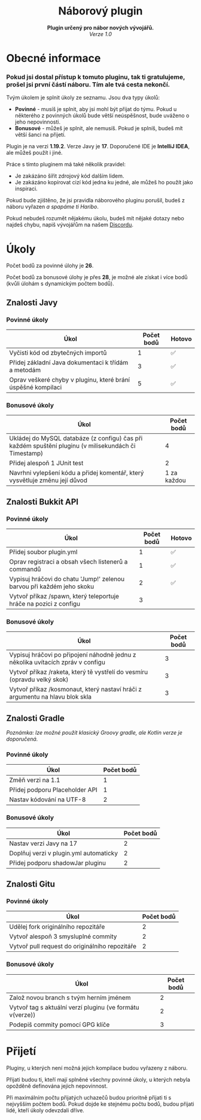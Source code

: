 <div align="center">
    <h1>Náborový plugin</h1>
    <strong>Plugin určený pro nábor nových vývojářů.</strong>
    <br><i>Verze 1.0</i><br>
</div>

# Obecné informace

### Pokud jsi dostal přístup k tomuto pluginu, tak ti gratulujeme, prošel jsi první částí náboru. Tím ale tvá cesta nekončí.

Tvým úkolem je splnit úkoly ze seznamu. Jsou dva typy úkolů:

- **Povinné** - musíš je splnit, aby jsi mohl být přijat do týmu. Pokud u některého z povinných úkolů bude větší neúspěšnost, bude uváženo o jeho nepovinnosti.
- **Bonusové** - můžeš je splnit, ale nemusíš. Pokud je splníš, budeš mít větší šanci na přijetí.

Plugin je na verzi **1.19.2**. Verze Javy je **17**. Doporučené IDE je **IntelliJ IDEA**, ale můžeš použít i jiné.

Práce s tímto pluginem má také několik pravidel:

- Je zakázáno šířit zdrojový kód dalším lidem.
- Je zakázáno kopírovat cizí kód jedna ku jedné, ale můžeš ho použít jako inspiraci.

Pokud bude zjištěno, že jsi pravidla náborového pluginu porušil, budeš z náboru vyřazen *a spapáme ti Haribo*.

Pokud nebudeš rozumět nějakému úkolu, budeš mít nějaké dotazy nebo najdeš chybu, napiš vývojářům na našem [Discordu](https://discord.rajce.pro/).

# Úkoly

Počet bodů za povinné úlohy je **26**.

Počet bodů za bonusové úlohy je přes **28**, je možné ale získat i více bodů (kvůli úlohám s dynamickým počtem bodů).

## Znalosti Javy

### Povinné úkoly

| Úkol                                                         | Počet bodů | Hotovo |
|--------------------------------------------------------------|------------|--------|
| Vyčisti kód od zbytečných importů                            | 1          | ✅      |
| Přidej základní Java dokumentaci k třídám a metodám          | 3          | ✅      |
| Oprav veškeré chyby v pluginu, které brání úspěšné kompilaci | 5          | ✅      |

### Bonusové úkoly

| Úkol                                                                                                 | Počet bodů  |
|------------------------------------------------------------------------------------------------------|-------------|
| Ukládej do MySQL databáze (z configu) čas při každém spuštění pluginu (v milisekundách či Timestamp) | 4           |
| Přidej alespoň 1 JUnit test                                                                          | 2           |
| Navrhni vylepšení kódu a přidej komentář, který vysvětluje změnu její důvod                          | 1 za každou |

## Znalosti Bukkit API

### Povinné úkoly

| Úkol                                                                  | Počet bodů | Hotovo |
|-----------------------------------------------------------------------|------------|--------|
| Přidej soubor plugin.yml                                              | 1          | ✅      |
| Oprav registraci a obsah všech listenerů a commandů                   | 1          | ✅      |
| Vypisuj hráčovi do chatu 'Jump!' zelenou barvou při každém jeho skoku | 2          | ✅      |
| Vytvoř příkaz /spawn, který teleportuje hráče na pozici z configu     | 3          |        |

### Bonusové úkoly

| Úkol                                                                            | Počet bodů |
|---------------------------------------------------------------------------------|------------|
| Vypisuj hráčovi po připojení náhodně jednu z několika uvítacích zpráv v configu | 3          |
| Vytvoř příkaz /raketa, který tě vystřelí do vesmíru (opravdu velký skok)        | 3          |
| Vytvoř příkaz /kosmonaut, který nastaví hráči z argumentu na hlavu blok skla    | 3          |

## Znalosti Gradle

*Poznámka: lze možné použít klasický Groovy gradle, ale Kotlin verze je doporučená.*

### Povinné úkoly

| Úkol                           | Počet bodů |
|--------------------------------|------------|
| Změň verzi na 1.1              | 1          |
| Přidej podporu Placeholder API | 1          |
| Nastav kódování na UTF-8       | 2          |

### Bonusové úkoly

| Úkol                                   | Počet bodů |
|----------------------------------------|------------|
| Nastav verzi Javy na 17                | 2          |
| Doplňuj verzi v plugin.yml automaticky | 2          |
| Přidej podporu shadowJar pluginu       | 2          |

## Znalosti Gitu

### Povinné úkoly

| Úkol                                           | Počet bodů |
|------------------------------------------------|------------|
| Udělej fork originálního repozitáře            | 2          |
| Vytvoř alespoň 3 smysluplné commity            | 2          |
| Vytvoř pull request do originálního repozitáře | 2          |

### Bonusové úkoly

| Úkol                                                      | Počet bodů |
|-----------------------------------------------------------|------------|
| Založ novou branch s tvým herním jménem                   | 2          |
| Vytvoř tag s aktuální verzí pluginu (ve formátu v(verze)) | 2          |
| Podepiš commity pomocí GPG klíče                          | 3          |

# Přijetí
Pluginy, u kterých není možná jejich kompilace budou vyřazeny z náboru.

Přijati budou ti, kteří mají splněné všechny povinné úkoly, u kterých nebyla opožděně definována jejich nepovinnost.

Při maximálním počtu přijatých uchazečů budou prioritně přijati ti s nejvyšším počtem bodů. Pokud dojde ke stejnému počtu bodů, budou přijati lidé, kteří úkoly odevzdali dříve.